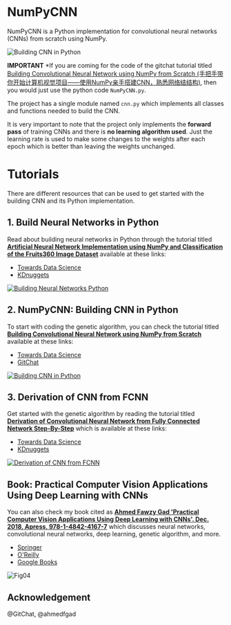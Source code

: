 # NumPyCNN
NumPyCNN is a Python implementation for convolutional neural networks (CNNs) from scratch using NumPy. 

![Building CNN in Python](https://user-images.githubusercontent.com/16560492/82431022-6c3a1200-9a8e-11ea-8f1b-b055196d76e3.png)

**IMPORTANT** *If you are coming for the code of the gitchat tutorial titled [Building Convolutional Neural Network using NumPy from Scratch (手把手带你开始计算机视觉项目——使用NumPy亲手搭建CNN，熟悉网络结结构)](https://gitbook.cn/gitchat/activity/5fddbca4201c01667e62c3c4), then you would just use the python code `NumPyCNN.py`.

The project has a single module named `cnn.py` which implements all classes and functions needed to build the CNN.

It is very important to note that the project only implements the **forward pass** of training CNNs and there is **no learning algorithm used**. Just the learning rate is used to make some changes to the weights after each epoch which is better than leaving the weights unchanged.

# Tutorials

There are different resources that can be used to get started with the building CNN and its Python implementation. 

## 1. Build Neural Networks in Python

Read about building neural networks in Python through the tutorial titled [**Artificial Neural Network Implementation using NumPy and Classification of the Fruits360 Image Dataset**](https://www.linkedin.com/pulse/artificial-neural-network-implementation-using-numpy-fruits360-gad) available at these links:

- [Towards Data Science](https://towardsdatascience.com/artificial-neural-network-implementation-using-numpy-and-classification-of-the-fruits360-image-3c56affa4491)
- [KDnuggets](https://www.kdnuggets.com/2019/02/artificial-neural-network-implementation-using-numpy-and-image-classification.html)

[![Building Neural Networks Python](https://user-images.githubusercontent.com/16560492/82078281-30472b80-96e1-11ea-8017-6a1f4383d602.jpg)](https://www.linkedin.com/pulse/artificial-neural-network-implementation-using-numpy-fruits360-gad)

## 2. NumPyCNN: Building CNN in Python

To start with coding the genetic algorithm, you can check the tutorial titled [**Building Convolutional Neural Network using NumPy from Scratch**](https://gitbook.cn/new/gitchat/activity/5fddbca4201c01667e62c3c4) available at these links:

- [Towards Data Science](https://towardsdatascience.com/building-convolutional-neural-network-using-numpy-from-scratch-b30aac50e50a)
- [GitChat](https://gitbook.cn/gitchat/activity/5fddbca4201c01667e62c3c4)

[![Building CNN in Python](https://user-images.githubusercontent.com/16560492/82431022-6c3a1200-9a8e-11ea-8f1b-b055196d76e3.png)](https://gitbook.cn/new/gitchat/activity/5fddbca4201c01667e62c3c4)

## 3. Derivation of CNN from FCNN

Get started with the genetic algorithm by reading the tutorial titled [**Derivation of Convolutional Neural Network from Fully Connected Network Step-By-Step**](https://www.linkedin.com/pulse/derivation-convolutional-neural-network-from-fully-connected-gad) which is available at these links:

- [Towards Data Science](https://towardsdatascience.com/derivation-of-convolutional-neural-network-from-fully-connected-network-step-by-step-b42ebafa5275)
- [KDnuggets](https://www.kdnuggets.com/2018/04/derivation-convolutional-neural-network-fully-connected-step-by-step.html)

[![Derivation of CNN from FCNN](https://user-images.githubusercontent.com/16560492/82431369-db176b00-9a8e-11ea-99bd-e845192873fc.png)](https://www.linkedin.com/pulse/derivation-convolutional-neural-network-from-fully-connected-gad)

## Book: Practical Computer Vision Applications Using Deep Learning with CNNs

You can also check my book cited as [**Ahmed Fawzy Gad 'Practical Computer Vision Applications Using Deep Learning with CNNs'. Dec. 2018, Apress, 978-1-4842-4167-7**](https://www.amazon.com/Practical-Computer-Vision-Applications-Learning/dp/1484241665) which discusses neural networks, convolutional neural networks, deep learning, genetic algorithm, and more.

- [Springer](https://link.springer.com/book/10.1007/978-1-4842-4167-7)
- [O'Reilly](https://www.oreilly.com/library/view/practical-computer-vision/9781484241677)
- [Google Books](https://books.google.com.eg/books?id=xLd9DwAAQBAJ)

![Fig04](https://user-images.githubusercontent.com/16560492/78830077-ae7c2800-79e7-11ea-980b-53b6bd879eeb.jpg)

## Acknowledgement

@GitChat, @ahmedfgad
